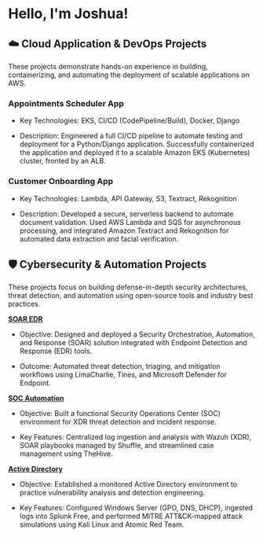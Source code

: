 <h1>Hello, I'm Joshua!</h1>
<p>
<a href="https://github.com/Joshugoi">
</a>
<a href="https://www.google.com/search?q=https://www.credly.com/users/joshua-banh/badges">
</a>
</p>

<h2>☁️ Cloud Application & DevOps Projects</h2>
These projects demonstrate hands-on experience in building, containerizing, and automating the deployment of scalable applications on AWS.

### Appointments Scheduler App
- Key Technologies: EKS, CI/CD (CodePipeline/Build), Docker, Django

- Description: Engineered a full CI/CD pipeline to automate testing and deployment for a Python/Django application. Successfully containerized the application and deployed it to a scalable Amazon EKS (Kubernetes) cluster, fronted by an ALB.

### Customer Onboarding App
 - Key Technologies: Lambda, API Gateway, S3, Textract, Rekognition

- Description: Developed a secure, serverless backend to automate document validation. Used AWS Lambda and SQS for asynchronous processing, and integrated Amazon Textract and Rekognition for automated data extraction and facial verification.


<h2>🛡️ Cybersecurity & Automation Projects</h2>

These projects focus on building defense-in-depth security architectures, threat detection, and automation using open-source tools and industry best practices.

<b>[SOAR EDR](https://github.com/Joshugoi/SOAR-EDR)</b>
- Objective: Designed and deployed a Security Orchestration, Automation, and Response (SOAR) solution integrated with Endpoint Detection and Response (EDR) tools.

- Outcome: Automated threat detection, triaging, and mitigation workflows using LimaCharlie, Tines, and Microsoft Defender for Endpoint.

<b>[SOC Automation](https://github.com/Joshugoi/SOC-Automation-Project)</b>
- Objective: Built a functional Security Operations Center (SOC) environment for XDR threat detection and incident response.

- Key Features: Centralized log ingestion and analysis with Wazuh (XDR), SOAR playbooks managed by Shuffle, and streamlined case management using TheHive.

<b>[Active Directory](https://github.com/Joshugoi/Active-Directory-Project)</b>
- Objective: Established a monitored Active Directory environment to practice vulnerability analysis and detection engineering.

- Key Features: Configured Windows Server (GPO, DNS, DHCP), ingested logs into Splunk Free, and performed MITRE ATT&CK-mapped attack simulations using Kali Linux and Atomic Red Team.
